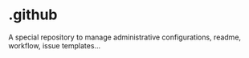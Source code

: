 # .github
A special repository to manage administrative configurations, readme, workflow, issue templates...

